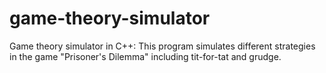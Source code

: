 # game-theory-simulator
Game theory simulator in C++: This program simulates different strategies in the game "Prisoner's Dilemma" including tit-for-tat and grudge.
